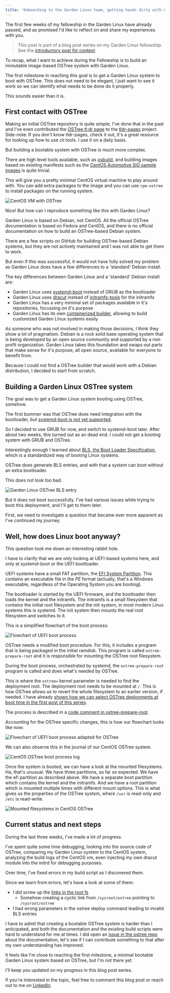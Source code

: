 ```yaml
---
title: 'Onboarding to the Garden Linux team, getting hands dirty with OSTree'
---
```


The first few weeks of my fellowship in the Garden Linux have already passed, and as promised I'd like to reflect on and share my experiences with you.

> This post is part of a blog post series on my Garden Linux fellowship. \
> See the [introductory post for context](https://blogs.sap.com/2023/07/10/making-an-immutable-image-based-operating-system-out-of-garden-linux/).

To recap, what I want to achieve during the Fellowship is to build an immutable image-based OSTree system with Garden Linux.

The first milestone in reaching this goal is to get a Garden Linux system to boot with OSTree.
This does not need to be elegant, I just want to see it work so we can identify what needs to be done do it properly.

This sounds easier than it is.

## First contact with OSTree

Making an initial OSTree repository is quite simple, I've done that in the past and I've even contributed the [OSTree tl;dr page](https://github.com/tldr-pages/tldr/blob/main/pages/linux/ostree.md) to the [tldr-pages](https://tldr.sh/) project.
Side-note: If you don't know tldr-pages, check it out, it's a great resource for looking up how to use cli tools. I use it on a daily basis.

But building a bootable system with OSTree is much more complex.

There are high level tools available, such as [osbuild](https://www.osbuild.org), and building images based on existing manifests such as the [CentOS Automotive SIG sample images](https://gitlab.com/CentOS/automotive/sample-images) is quite trivial.

This will give you a pretty minimal CentOS virtual machine to play around with.
You can add extra packages to the image and you can use `rpm-ostree` to install packages on the running system.

![](./02-a-centos.png "CentOS VM with OSTree")

Nice! But how can I reproduce something like this with Garden Linux?

Garden Linux is based on Debian, not CentOS.
All the official OSTree documentation is based on Fedora and CentOS, and there is no official documentation on how to build an OSTree-based Debian system.

There are a few scripts on GitHub for building OSTree-based Debian systems, but they are not actively maintained and I was not able to get them to work.

But even if this was successful, it would not have fully solved my problem as Garden Linux does have a few differences to a 'standard' Debian install.

The key differences between Garden Linux and a 'standard' Debian install are:

- Garden Linux uses [systemd-boot](https://www.freedesktop.org/software/systemd/man/systemd-boot.html) instead of GRUB as the bootloader
- Garden Linux uses [dracut](https://github.com/dracutdevs/dracut/wiki) instead of [initramfs-tools](https://wiki.debian.org/initramfs-tools) for the initramfs
- Garden Linux has a very minimal set of packages available in it's repositories, focussing on it's purpose
- Garden Linux has its own [containerized builder](https://github.com/gardenlinux/builder), allowing to build customized Garden Linux systems easily

As someone who was not involved in making those decisions, I think they show a lot of pragmatism.
Debian is a rock solid base operating system that is being developed by an open source community and supported by a non profit organization.
Garden Linux takes this foundation and swaps out parts that make sense for it's purpose, all open source, available for everyone to benefit from.

Because I could not find a OSTree builder that would work with a Debian distribution, I decided to start from scratch.

## Building a Garden Linux OSTree system

The goal was to get a Garden Linux system booting using OSTree, somehow.

The first bummer was that OSTree does need integration with the bootloader, but [systemd-boot is not yet supported](https://github.com/ostreedev/ostree/issues/1719).

So I decided to use GRUB for now, and switch to systemd-boot later.
After about two weeks, this turned out as an dead end.
I could not get a booting system with GRUB and OSTree.

Interestingly enough I learned about [BLS, the Boot Loader Specification](https://uapi-group.org/specifications/specs/boot_loader_specification/), which is a standardized way of booting Linux systems.

OSTree does generate BLS entries, and with that a system can boot without an extra bootloader.

This does not look too bad.

![](./02-b-ostree-bls-entry.png "Garden Linux OSTree BLS entry")

But it does not boot successfully.
I've had various issues while trying to boot this deployment, and I'll get to them later.

First, we need to investigate a question that became ever more apparent as I've continued my journey.

## Well, how does Linux boot anyway?

This question took me down an interesting rabbit hole.

I have to clarify that we are only looking at UEFI-based systems here, and only at systemd-boot or the UEFI bootloader.

UEFI systems have a small FAT partition, the [EFI System Partition](https://en.wikipedia.org/wiki/EFI_system_partition).
This contains an executable file in the _PE_ format (actually, that's a Windows executable, regardless of the Operating System you are booting).

The bootloader is started by the UEFI firmware, and the bootloader then loads the kernel and the initramfs.
The initramfs is a small filesystem that contains the initial root filesystem and the init system, in most modern Linux systems this is systemd.
The init system then mounts the real root filesystem and switches to it.

This is a simplified flowchart of the boot process:

![](./02-e-efi-boot.png "Flowchart of UEFI boot process")

OSTree needs a modified boot procedure.
For this, it includes a program that is being packaged in the initial ramdisk.
This program is called `ostree-prepare-root` and it is responsible for mounting the OSTree root filesystem.

During the boot process, orchestrated by systemd, the `ostree-prepare-root` program is called and does what's needed by OSTree.

This is where the `ostree=` kernel parameter is needed to find the deployment root.
The deployment root needs to be mounted at `/`.
This is how OSTree allows us to revert the whole filesystem to an earlier version, if needed.
I have already [shown how we can select OSTree deployments at boot time in the first post of this series](https://blogs.sap.com/2023/07/10/making-an-immutable-image-based-operating-system-out-of-garden-linux/).

The process is described in a [code comment in ostree-prepare-root](https://github.com/ostreedev/ostree/blob/f44909f8a2ed084da241a9f241376b9b5ef98be7/src/switchroot/ostree-prepare-root.c#L30).

Accounting for the OSTree specific changes, this is how our flowchart looks like now:

![](./02-f-efi-boot-ostree.png "Flowchart of UEFI boot process adapted for OSTree")

We can also observe this in the journal of our CentOS OSTree system.

![](./02-g-ostree-centos-boot-log.png "CentOS OSTree boot process log")

Once the system is booted, we can have a look at the mounted filesystems.
Ha, that's unusual.
We have three partitions, so far so expected.
We have the efi partition as described above.
We have a separate boot partition which contains the kernel and the initramfs.
And we have a root partition which is mounted multiple times with different mount options.
This is what gives us the properties of the OSTree system, where `/usr` is read-only and `/etc` is read-write.

![](./02-h-ostree-centos-mounts.png "Mounted filesystems in CentOS OSTree")

## Current status and next steps

During the last three weeks, I've made a lot of progress.

I've spent quite some time debugging, looking into the source code of OSTree, comparing my Garden Linux system to the CentOS system, analyzing the build logs of the CentOS vm, even injecting my own dracut module into the initrd for debugging purposes.

Over time, I've fixed errors in my build script as I discovered them.

Since we learn from errors, let's have a look at some of them:

- I did screw up the [links in the root fs](https://ostreedev.github.io/ostree/adapting-existing/#system-layout)
  - Somehow creating a cyclic link from `/sysroot/ostree` pointing to `/sysroot/ostree`
- I had wrong parameters in the ostree deploy command leading to invalid BLS entries

I have to admit that creating a bootable OSTree system is harder than I anticipated, and both the documentation and the existing build scripts were hard to understand for me at times.
I did open an [issue in the ostree repo](https://github.com/ostreedev/ostree/issues/2964) about the documentation, let's see if I can contribute something to that after my own understanding has improved.

It feels like I'm close to reaching the first milestone, a minimal bootable Garden Linux system based on OSTree, but I'm not there yet.

I'll keep you updated on my progress in this blog post series.

If you're interested in the topic, feel free to comment this blog post or reach out to me on [LinkedIn](https://www.linkedin.com/in/fwilhe/).
